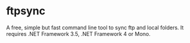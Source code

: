 # ftpsync

A free, simple but fast command line tool to sync ftp and local folders. It requires .NET Framework 3.5, .NET Framework 4 or Mono.

